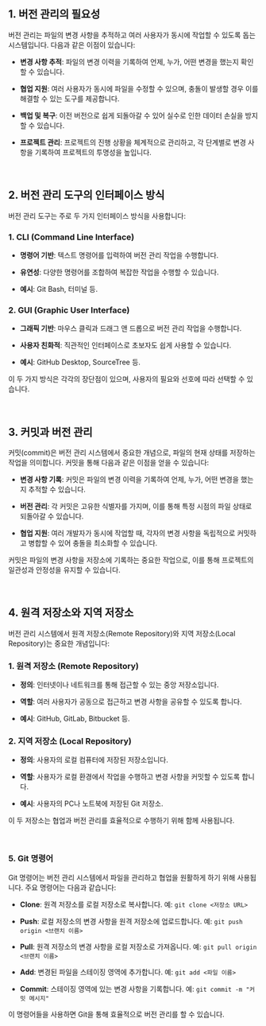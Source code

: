 ## 1. 버전 관리의 필요성
버전 관리는 파일의 변경 사항을 추적하고 여러 사용자가 동시에 작업할 수 있도록 돕는 시스템입니다. 다음과 같은 이점이 있습니다:

- **변경 사항 추적**: 파일의 변경 이력을 기록하여 언제, 누가, 어떤 변경을 했는지 확인할 수 있습니다.

- **협업 지원**: 여러 사용자가 동시에 파일을 수정할 수 있으며, 충돌이 발생할 경우 이를 해결할 수 있는 도구를 제공합니다.

- **백업 및 복구**: 이전 버전으로 쉽게 되돌아갈 수 있어 실수로 인한 데이터 손실을 방지할 수 있습니다.

- **프로젝트 관리**: 프로젝트의 진행 상황을 체계적으로 관리하고, 각 단계별로 변경 사항을 기록하여 프로젝트의 투명성을 높입니다.

<br>

## 2. 버전 관리 도구의 인터페이스 방식
버전 관리 도구는 주로 두 가지 인터페이스 방식을 사용합니다:

### 1. CLI (Command Line Interface)
- **명령어 기반**: 텍스트 명령어를 입력하여 버전 관리 작업을 수행합니다.

- **유연성**: 다양한 명령어를 조합하여 복잡한 작업을 수행할 수 있습니다.

- **예시**: Git Bash, 터미널 등.

### 2. GUI (Graphic User Interface)
- **그래픽 기반**: 마우스 클릭과 드래그 앤 드롭으로 버전 관리 작업을 수행합니다.

- **사용자 친화적**: 직관적인 인터페이스로 초보자도 쉽게 사용할 수 있습니다.

- **예시**: GitHub Desktop, SourceTree 등.

이 두 가지 방식은 각각의 장단점이 있으며, 사용자의 필요와 선호에 따라 선택할 수 있습니다.

<br>

## 3. 커밋과 버전 관리
커밋(commit)은 버전 관리 시스템에서 중요한 개념으로, 파일의 현재 상태를 저장하는 작업을 의미합니다. 커밋을 통해 다음과 같은 이점을 얻을 수 있습니다:

- **변경 사항 기록**: 커밋은 파일의 변경 이력을 기록하여 언제, 누가, 어떤 변경을 했는지 추적할 수 있습니다.

- **버전 관리**: 각 커밋은 고유한 식별자를 가지며, 이를 통해 특정 시점의 파일 상태로 되돌아갈 수 있습니다.

- **협업 지원**: 여러 개발자가 동시에 작업할 때, 각자의 변경 사항을 독립적으로 커밋하고 병합할 수 있어 충돌을 최소화할 수 있습니다.

커밋은 파일의 변경 사항을 저장소에 기록하는 중요한 작업으로, 이를 통해 프로젝트의 일관성과 안정성을 유지할 수 있습니다.

<br>

## 4. 원격 저장소와 지역 저장소
버전 관리 시스템에서 원격 저장소(Remote Repository)와 지역 저장소(Local Repository)는 중요한 개념입니다:

### 1. 원격 저장소 (Remote Repository)
- **정의**: 인터넷이나 네트워크를 통해 접근할 수 있는 중앙 저장소입니다.

- **역할**: 여러 사용자가 공동으로 접근하고 변경 사항을 공유할 수 있도록 합니다.

- **예시**: GitHub, GitLab, Bitbucket 등.

### 2. 지역 저장소 (Local Repository)
- **정의**: 사용자의 로컬 컴퓨터에 저장된 저장소입니다.

- **역할**: 사용자가 로컬 환경에서 작업을 수행하고 변경 사항을 커밋할 수 있도록 합니다.

- **예시**: 사용자의 PC나 노트북에 저장된 Git 저장소.

이 두 저장소는 협업과 버전 관리를 효율적으로 수행하기 위해 함께 사용됩니다.

<br>

### 5. Git 명령어
Git 명령어는 버전 관리 시스템에서 파일을 관리하고 협업을 원활하게 하기 위해 사용됩니다. 주요 명령어는 다음과 같습니다:

- **Clone**: 원격 저장소를 로컬 저장소로 복사합니다. 예: `git clone <저장소 URL>`

- **Push**: 로컬 저장소의 변경 사항을 원격 저장소에 업로드합니다. 예: `git push origin <브랜치 이름>`

- **Pull**: 원격 저장소의 변경 사항을 로컬 저장소로 가져옵니다. 예: `git pull origin <브랜치 이름>`

- **Add**: 변경된 파일을 스테이징 영역에 추가합니다. 예: `git add <파일 이름>`

- **Commit**: 스테이징 영역에 있는 변경 사항을 기록합니다. 예: `git commit -m "커밋 메시지"`

이 명령어들을 사용하면 Git을 통해 효율적으로 버전 관리를 할 수 있습니다.
